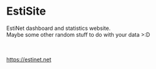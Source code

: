 # EstiSite

EstiNet dashboard and statistics website.
<br>
Maybe some other random stuff to do with your data >:D

<br> <br>
https://estinet.net
